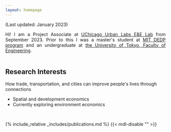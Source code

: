 ```yaml
---
layout: homepage
---
```


(Last updated: January 2023)<br>

<div style="text-align: justify">
Hi! I am a Project Associate at <a href="https://urbanlabs.uchicago.edu/labs/energy-environment">UChicago Urban Labs E&E Lab</a> from September 2023. Prior to this I was a master's student at <a href="https://economics.mit.edu/academic-programs/masters-programs/masters-data-economics-and-design-policy-dedp">MIT DEDP program</a> and an undergraduate at <a href="https://www.si.t.u-tokyo.ac.jp/course/psi/">the University of Tokyo, Faculty of Engineering</a>.  
</div>
<br>

## Research Interests

How trade, transportation, and cities can improve people's lives through connections<br>

- Spatial and development economics
- Currently exploring environment economics

<br>

{% include_relative _includes/publications.md %} {{< mdl-disable "<!-- markdownlint-disable MD037 -->" >}}
